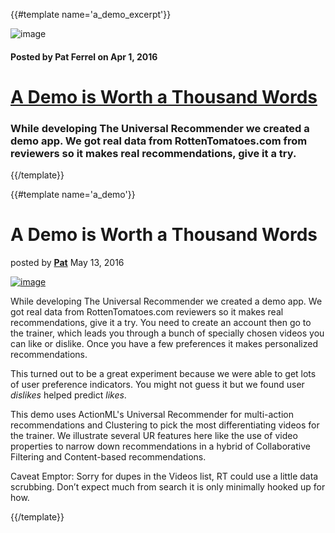 {{#template name='a_demo_excerpt'}}

![image](/blog/images/guide-front-220x220.png)

#### Posted by **Pat Ferrel** on Apr 1, 2016

# [A Demo is Worth a Thousand Words](/blog/{{template}})

### While developing The Universal Recommender we created a demo app. We got real data from RottenTomatoes.com from reviewers so it makes real recommendations, give it a try. 
{{/template}}

{{#template name='a_demo'}}

# A Demo is Worth a Thousand Words
posted by [**Pat**](mailto:pat@actionml.com) May 13, 2016

[![image](/blog/images/guide-front-900x720.png)](http://guide.actionml.com)

While developing The Universal Recommender we created a demo app. We got real data from RottenTomatoes.com reviewers so it makes real recommendations, give it a try. You need to create an account then go to the trainer, which leads you through a bunch of specially chosen videos you can like or dislike. Once you have a few preferences it makes personalized recommendations.

This turned out to be a great experiment because we were able to get lots of user preference indicators. You might not guess it but we found user *dislikes* helped predict *likes*.

This demo uses ActionML's Universal Recommender for multi-action recommendations and Clustering to pick the most differentiating videos for the trainer. We illustrate several UR features here like the use of video properties to narrow down recommendations in a hybrid of Collaborative Filtering and Content-based recommendations. 

Caveat Emptor: Sorry for dupes in the Videos list, RT could use a little data scrubbing. Don’t expect much from search it is only minimally hooked up for how.

{{/template}}
